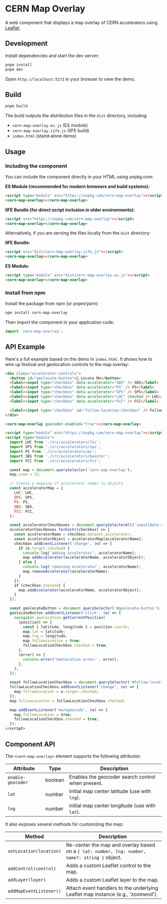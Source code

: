 # CERN Map Overlay

A web component that displays a map overlay of CERN accelerators using [Leaflet](https://leafletjs.com/).

## Development

Install dependencies and start the dev server:

```bash
pnpm install
pnpm dev
```

Open `http://localhost:5173` in your browser to view the demo.

## Build

```bash
pnpm build
```

The build outputs the distribution files in the `dist` directory, including:

- `cern-map-overlay.es.js` (ES module)
- `cern-map-overlay.iife.js` (IIFE build)
- `index.html` (stand‑alone demo)

## Usage

### Including the component

You can include the component directly in your HTML using unpkg.com:

**ES Module (recommended for modern browsers and build systems):**

```html
<script type="module" src="https://unpkg.com/cern-map-overlay"></script>
<cern-map-overlay></cern-map-overlay>
```

**IIFE Bundle (for direct script inclusion in older environments):**

```html
<script src="https://unpkg.com/cern-map-overlay"></script>
<cern-map-overlay></cern-map-overlay>
```

Alternatively, if you are serving the files locally from the `dist` directory:

**IIFE Bundle:**

```html
<script src="dist/cern-map-overlay.iife.js"></script>
<cern-map-overlay></cern-map-overlay>
```

**ES Module:**

```html
<script type="module" src="dist/cern-map-overlay.es.js"></script>
<cern-map-overlay></cern-map-overlay>
```

### Install from npm

Install the package from npm (or pnpm/yarn):

```bash
npm install cern-map-overlay
```

Then import the component in your application code:

```js
import 'cern-map-overlay';
```

## API Example

Here's a full example based on the demo in `index.html`. It shows how to wire up festival and geolocation controls to the map overlay:

```html
<div class="accelerator-controls">
  <button id="geolocate-button">📍 Locate Me</button>
  <label><input type="checkbox" data-accelerator="SBS" /> SBS</label>
  <label><input type="checkbox" data-accelerator="PS" /> PS</label>
  <label><input type="checkbox" data-accelerator="SPS" /> SPS</label>
  <label><input type="checkbox" data-accelerator="LHC" checked /> LHC</label>
  <label><input type="checkbox" data-accelerator="FCC" /> FCC</label>

  <label><input type="checkbox" id="follow-location-checkbox" /> Follow Location</label>
</div>

<cern-map-overlay geocoder-enabled="true"></cern-map-overlay>

<script type="module" src="https://unpkg.com/cern-map-overlay"></script>
<script type="module">
  import LHC from './src/accelerators/lhc';
  import SPS from './src/accelerators/sps';
  import PS from './src/accelerators/ps';
  import SBS from './src/accelerators/booster';
  import FCC from './src/accelerators/fcc';

  const map = document.querySelector('cern-map-overlay');
  map.zoom = 12;

  // Create a mapping of accelerator names to objects
  const acceleratorMap = {
    LHC: LHC,
    SPS: SPS,
    PS: PS,
    SBS: SBS,
    FCC: FCC,
  };

  const acceleratorCheckboxes = document.querySelectorAll('input[data-accelerator]');
  acceleratorCheckboxes.forEach((checkbox) => {
    const acceleratorName = checkbox.dataset.accelerator;
    const acceleratorObject = acceleratorMap[acceleratorName];
    checkbox.addEventListener('change', (e) => {
      if (e.target.checked) {
        console.log('adding accelerator', acceleratorName);
        map.addAccelerator(acceleratorName, acceleratorObject);
      } else {
        console.log('removing accelerator', acceleratorName);
        map.removeAccelerator(acceleratorName);
      }
    });
    if (checkbox.checked) {
      map.addAccelerator(acceleratorName, acceleratorObject);
    }
  });

  const geolocateButton = document.querySelector('#geolocate-button');
  geolocateButton.addEventListener('click', (e) => {
    navigator.geolocation.getCurrentPosition(
      (position) => {
        const { latitude, longitude } = position.coords;
        map.lat = latitude;
        map.lng = longitude;
        map.followLocation = true;
        followLocationCheckbox.checked = true;
      },
      (error) => {
        console.error('Geolocation error:', error);
      },
    );
  });

  const followLocationCheckbox = document.querySelector('#follow-location-checkbox');
  followLocationCheckbox.addEventListener('change', (e) => {
    map.followLocation = e.target.checked;
  });
  map.followLocation = followLocationCheckbox.checked;

  map.addEventListener('markgeocode', (e) => {
    map.followLocation = true;
    followLocationCheckbox.checked = true;
  });
</script>
```

## Component API

The `<cern-map-overlay>` element supports the following attributes:

| Attribute         | Type    | Description                                       |
| ----------------- | ------- | ------------------------------------------------- |
| `enable-geocoder` | boolean | Enables the geocoder search control when present. |
| `lat`             | number  | Initial map center latitude (use with `lng`).     |
| `lng`             | number  | Initial map center longitude (use with `lat`).    |

It also exposes several methods for customizing the map:

| Method                  | Description                                                                     |
| ----------------------- | ------------------------------------------------------------------------------- |
| `setLocation(location)` | Re-center the map and overlay based on a `{ lat: number, lng: number, name?: string }` object.           |
| `addControl(control)`   | Adds a custom Leaflet control to the map.                                       |
| `addLayer(layer)`       | Adds a custom Leaflet layer to the map.                                         |
| `addMapEventListener()` | Attach event handlers to the underlying Leaflet map instance (e.g., 'zoomend'). |
